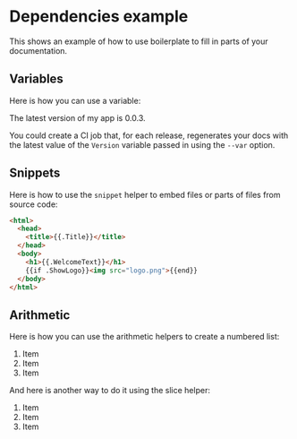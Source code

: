 # Dependencies example

This shows an example of how to use boilerplate to fill in parts of your documentation.

## Variables

Here is how you can use a variable:

The latest version of my app is 0.0.3.

You could create a CI job that, for each release, regenerates your docs with the latest value of the `Version` variable
passed in using the `--var` option.

## Snippets

Here is how to use the `snippet` helper to embed files or parts of files from source code:

```html
<html>
  <head>
    <title>{{.Title}}</title>
  </head>
  <body>
    <h1>{{.WelcomeText}}</h1>
    {{if .ShowLogo}}<img src="logo.png">{{end}}
  </body>
</html>
```

## Arithmetic

Here is how you can use the arithmetic helpers to create a numbered list:

1. Item
2. Item
3. Item

And here is another way to do it using the slice helper:

1. Item
2. Item
3. Item
